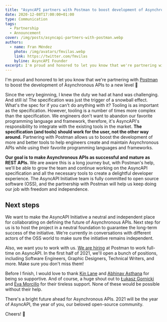 ```yaml
---
title: "AsyncAPI partners with Postman to boost development of Asynchronous APIs"
date: 2020-12-08T17:00:00+01:00
type: Communication
tags:
  - Partnership
  - Announcement
cover: /img/posts/asyncapi-partners-with-postman.webp
authors:
  - name: Fran Méndez
    photo: /img/avatars/fmvilas.webp
    link: https://twitter.com/fmvilas
    byline: AsyncAPI Founder
excerpt: I'm proud and honored to let you know that we're partnering with Postman to boost the development of Asynchronous APIs to a new level.
---
```


I'm proud and honored to let you know that we're partnering with [Postman](https://www.postman.com) to boost the development of Asynchronous APIs to a new level :rocket:

Since the very beginning, I knew the duty we had at hand was challenging. And still is! The specification was just the trigger of a snowball effect. What's the spec for if you can't do anything with it? Tooling is as important as the specification. However, tooling is a number of times more complex than the specification. We engineers don't want to abandon our favorite programming language and framework, therefore, it's AsyncAPI's responsibility to integrate with the existing tools in the market. **The specification (and tools) should work for the user, not the other way around.** Partnering with Postman allows us to boost the development of more and better tools to help engineers create and maintain Asynchronous APIs while using their favorite programming languages and frameworks.

**Our goal is to make Asynchronous APIs as successful and mature as REST APIs.** We are aware this is a long journey but, with Postman's help, we'll be able to grow the team and continue working on the AsyncAPI specification and all the necessary tools to create a delightful developer experience. The AsyncAPI Initiative team is fully committed to open source software (OSS), and the partnership with Postman will help us keep doing our job with freedom and independence.

## Next steps

We want to make the AsyncAPI Initiative a neutral and independent place for collaborating on defining the future of Asynchronous APIs. Next step for us is to host the project in a neutral foundation to guarantee the long-term success of the initiative. We're currently in conversations with different actors of the OSS world to make sure the initiative remains independent.

Also, we want you to work with us. [We are hiring](/jobs) at Postman to work full-time on AsyncAPI. In the first half of 2021, we'll open a bunch of positions, including Software Engineers, Graphic Designers, Technical Writers, and more. Make sure you don't miss them!

Before I finish, I would love to thank [Kin Lane](https://twitter.com/kinlane/) and [Abhinav Asthana](https://twitter.com/a85) for being so supportive. And of course, a huge shout out to [Łukasz Gornicki](https://twitter.com/derberq) and [Eva Morcillo](https://twitter.com/e_morcillo) for their tireless support. None of these would be possible without their help.

There's a bright future ahead for Asynchronous APIs. 2021 will be the year of AsyncAPI, the year of you, our beloved open-source community.

Cheers! :beers: